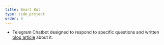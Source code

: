 ```yaml
---
title: Smart Bot
type: side_project
order: 4
---
```


- Telegram Chatbot designed to respond to specific questions and written [blog article](https://www.linkedin.com/pulse/coding-telegram-bot-using-nodejs-giovanni-marco-ferrara/) about it.
